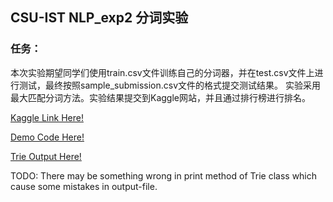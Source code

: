 ## CSU-IST NLP_exp2 分词实验
### 任务：
本次实验期望同学们使用train.csv文件训练自己的分词器，并在test.csv文件上进行测试，最终按照sample_submission.csv文件的格式提交测试结果。
实验采用最大匹配分词方法。实验结果提交到Kaggle网站，并且通过排行榜进行排名。

[Kaggle Link Here!](https://www.kaggle.com/competitions/csu-ai-inclass-nlp-2023/leaderboard)

[Demo Code Here!](https://github.com/liu33333/NLP_exp2/blob/master/demo.ipynb)

[Trie Output Here!](https://github.com/liu33333/NLP_exp2/blob/master/output.txt)

TODO: There may be something wrong in print method of Trie class which cause some mistakes in output-file. 
